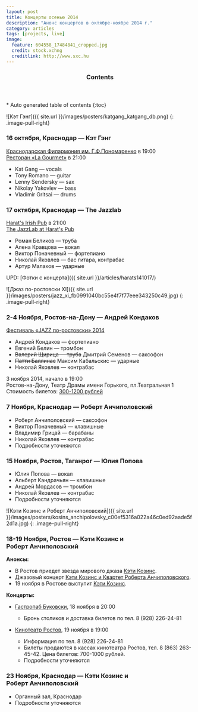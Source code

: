 ```yaml
---
layout: post
title: Концерты осенью 2014
description: "Анонс концертов в октябре-ноябре 2014 г."
category: articles
tags: [projects, live]
image:
  feature: 604558_17484841_cropped.jpg
  credit: stock.xchng
  creditlink: http://www.sxc.hu
---
```


<section id="table-of-contents" class="toc">
  <header>
    <h3>Contents</h3>
  </header>
<div id="drawer" markdown="1">
*  Auto generated table of contents
{:toc}
</div>
</section><!-- /#table-of-contents -->

![Кэт Гэнг]({{ site.url }}/images/posters/katgang_katgang_db.png)
{: .image-pull-right}  

### 16 октября, Краснодар — Кэт Гэнг

[Краснодарская Филармония им. Г.Ф.Пономаренко](https://radario.ru/events/9438) в 19:00  
[Ресторан «La Gourmet»](http://jazztravelclub.ru/?p=2153) в 21:00  

* Kat Gang — vocals
* Tony Romano — guitar
* Lenny Sendersky — sax
* Nikolay Yakovlev — bass
* Vladimir Gritsai — drums
 
### 17 октября, Краснодар — The Jazzlab

[Harat's Irish Pub](http://geometria.ru/announcements/night-life/2014/10/17/344422) в 21:00  
[The JazzLab at Harat's Pub](http://vk.com/event78606098)  

* Роман Беликов — труба
* Алена Кравцова — вокал
* Виктор Поначевный — фортепиано
* Николай Яковлев — бас гитара, контрабас
* Артур Малахов — ударные

UPD: [Фотки с концерта]({{ site.url }}/articles/harats141017/)

![Джаз по-ростовски XI]({{ site.url }}/images/posters/jazz_xi_fb0991040bc55e4f7f77eee343250c49.jpg)
{: .image-pull-right}  

### 2-4 Ноября, Ростов-на-Дону — Андрей Кондаков

[Фестиваль «JAZZ по-ростовски» 2014](http://rnd.urpur.ru/statya/obnovlenie-festival-jazz-po-rostovski/)  

* Андрей Кондаков — фортепиано
* Евгений Белин — тромбон
* <del>Валерий Щирица — труба</del> Дмитрий Семенов — саксофон
* <del>Патти Баллинас</del> Максим Кабальскис — ударные
* Николай Яковлев — контрабас

3 ноября 2014, начало в 19:00  
Ростов-на-Дону, Театр Драмы имени Горького, пл.Театральная 1  
Стоимость билетов: [300-1200 рублей](https://rnd.kassir.ru/kassir/event/view/22759)  

### 7 Ноября, Краснодар — Роберт Анчиполовский

* Роберт Анчиполовский — саксофон
* Виктор Поначевный — клавишные
* Владимир Грицай — барабаны
* Николай Яковлев — контрабас
* Подробности уточняются

### 15 Ноября, Ростов, Таганрог — Юлия Попова

* Юлия Попова — вокал
* Альберт Кандрачьян — клавишные
* Андрей Мордасов — тромбон
* Николай Яковлев — контрабас
* Подробности уточняются

![Кэти Козинс и Роберт Анчиполовский]({{ site.url }}/images/posters/kosins_anchipolovsky_c00ef5316a022a46c0ed92aade5f2d1a.jpg)
{: .image-pull-right}  

### 18-19 Ноября, Ростов — Кэти Козинс и Роберт Анчиполовский

**Анонсы:**  

* В Ростов приедет звезда мирового джаза [Кэти Козинс](http://www.rostov.aif.ru/culture/art/1355303).
* Джазовый концерт [Кэти Козинс и Квартет Роберта Анчиполовского](http://rnd.urpur.ru/statya/dzhazovyj-koncert-keti-kozins-i-kvartet-roberta-anchipolovskogo/).
* 19 ноября в Ростове выступит [Кэти Козинс](http://ugradio.fm/mayak/news/3241/).

**Концерты:**  
  
* [Гастропаб Буковски](http://www.rostovjazztravel.ru/18-и-19-ноября-в-ростове-на-дону-кэти-козинс/), 18 ноября в 20:00
	* Бронь столиков и доставка билетов по тел. 8 (928) 226-24-81 

* [Кинотеатр Ростов](https://rnd.kassir.ru/kassir/event/view/22683), 19 ноября в 19:00
	* Информация по тел. 8 (928) 226-24-81
	* Билеты продаются в кассах кинотеатра Ростов, тел. 8 (863) 263-45-42. Цена билетов: 700-1000 рублей.
	* Подробности уточняются

### 23 Ноября, Краснодар — Кэти Козинс и Роберт Анчиполовский

* Органный зал, Краснодар
* Подробности уточняются
